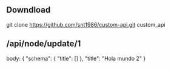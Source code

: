 ## Downdload
git clone https://github.com/snt1986/custom-api.git custom_api

## /api/node/update/1

body:
{
	"schema": {
	  "title": []
    },
    "title": "Hola mundo 2"	
}


         